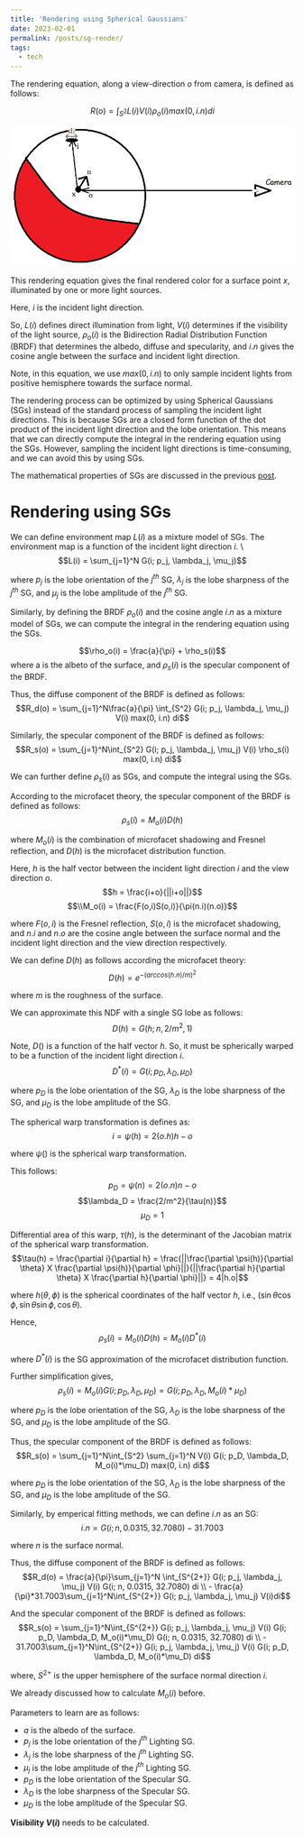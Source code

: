 ```yaml
---
title: 'Rendering using Spherical Gaussians'
date: 2023-02-01
permalink: /posts/sg-render/
tags:
  - tech
---
```


The rendering equation, along a view-direction $o$ from camera, is defined as follows:

$$R(o) = \int_{S^2} L(i) V(i) \rho_o(i) max(0, i.n) di$$

![alt text](https://raw.githubusercontent.com/alakhag/alakhag.github.io/master/images/rendering_eqn.png "Rendering Equation")

This rendering equation gives the final rendered color for a surface point $x$, illuminated by one or more light sources.

Here, $i$ is the incident light direction.

So, $L(i)$ defines direct illumination from light, $V(i)$ determines if the visibility of the light source, $\rho_o(i)$ is the Bidirection Radial Distribution Function (BRDF) that determines the albedo, diffuse and specularity, and $i.n$ gives the cosine angle between the surface and incident light direction.

Note, in this equation, we use $max(0, i.n)$ to only sample incident lights from positive hemisphere towards the surface normal.

The rendering process can be optimized by using Spherical Gaussians (SGs) instead of the standard process of sampling the incident light directions. This is because SGs are a closed form function of the dot product of the incident light direction and the lobe orientation. This means that we can directly compute the integral in the rendering equation using the SGs. However, sampling the incident light directions is time-consuming, and we can avoid this by using SGs.

The mathematical properties of SGs are discussed in the previous [post](https://alakhag.github.io/posts/sg/).

# Rendering using SGs
We can define environment map $L(i)$ as a mixture model of SGs. The environment map is a function of the incident light direction $i$. \\
$$L(i) = \sum_{j=1}^N G(i; p_j, \lambda_j, \mu_j)$$

where $p_j$ is the lobe orientation of the $j^{th}$ SG, $\lambda_j$ is the lobe sharpness of the $j^{th}$ SG, and $\mu_j$ is the lobe amplitude of the $j^{th}$ SG.

Similarly, by defining the BRDF $\rho_o(i)$ and the cosine angle $i.n$ as a mixture model of SGs, we can compute the integral in the rendering equation using the SGs.

$$\rho_o(i) = \frac{a}{\pi} + \rho_s(i)$$
where a is the albeto of the surface, and $\rho_s(i)$ is the specular component of the BRDF.

Thus, the diffuse component of the BRDF is defined as follows:
$$R_d(o) = \sum_{j=1}^N\frac{a}{\pi} \int_{S^2} G(i; p_j, \lambda_j, \mu_j) V(i) max(0, i.n) di$$

Similarly, the specular component of the BRDF is defined as follows:
$$R_s(o) = \sum_{j=1}^N\int_{S^2} G(i; p_j, \lambda_j, \mu_j) V(i) \rho_s(i) max(0, i.n) di$$

We can further define $\rho_s(i)$ as SGs, and compute the integral using the SGs.

According to the microfacet theory, the specular component of the BRDF is defined as follows:
$$\rho_s(i) = M_o(i)D(h)$$

where $M_o(i)$ is the combination of microfacet shadowing and Fresnel reflection, and $D(h)$ is the microfacet distribution function.

Here, $h$ is the half vector between the incident light direction $i$ and the view direction $o$.
$$h = \frac{i+o}{||i+o||}$$ 
$$\\M_o(i) = \frac{F(o,i)S(o,i)}{\pi(n.i)(n.o)}$$

where $F(o,i)$ is the Fresnel reflection, $S(o,i)$ is the microfacet shadowing, and $n.i$ and $n.o$ are the cosine angle between the surface normal and the incident light direction and the view direction respectively.

We can define $D(h)$ as follows according the microfacet theory:
$$D(h) = e^{-(arccos(h.n)/m)^2}$$

where $m$ is the roughness of the surface.

We can approximate this NDF with a single SG lobe as follows:
$$D(h) = G(h; n, 2/m^2, 1)$$

Note, $D()$ is a function of the half vector $h$. So, it must be spherically warped to be a function of the incident light direction $i$.
$$D^*(i) = G(i; p_D, \lambda_D, \mu_D)$$

where $p_D$ is the lobe orientation of the SG, $\lambda_D$ is the lobe sharpness of the SG, and $\mu_D$ is the lobe amplitude of the SG.

The spherical warp transformation is defines as:
$$i = \psi(h) = 2(o.h)h - o$$

where $\psi()$ is the spherical warp transformation.

This follows:
$$p_D = \psi(n) = 2(o.n)n - o$$
$$\lambda_D = \frac{2/m^2}{\tau(n)}$$
$$\mu_D = 1$$

Differential area of this warp, $\tau(h)$, is the determinant of the Jacobian matrix of the spherical warp transformation.
$$\tau(h) = \frac{\partial i}{\partial h} = \frac{||\frac{\partial \psi(h)}{\partial \theta} X \frac{\partial \psi(h)}{\partial \phi}||}{||\frac{\partial h}{\partial \theta} X \frac{\partial h}{\partial \phi}||} = 4|h.o|$$

where $h(\theta, \phi)$ is the spherical coordinates of the half vector $h$, i.e., $(\sin \theta \cos \phi, \sin \theta \sin \phi, \cos \theta)$.

Hence, 
$$\rho_s(i) = M_o(i)D(h) = M_o(i)D^*(i)$$

where $D^*(i)$ is the SG approximation of the microfacet distribution function.

Further simplification gives, 
$$\rho_s(i) = M_o(i)G(i; p_D, \lambda_D, \mu_D) = G(i; p_D, \lambda_D, M_o(i)*\mu_D)$$

where $p_D$ is the lobe orientation of the SG, $\lambda_D$ is the lobe sharpness of the SG, and $\mu_D$ is the lobe amplitude of the SG.

Thus, the specular component of the BRDF is defined as follows:
$$R_s(o) = \sum_{j=1}^N\int_{S^2} \sum_{j=1}^N V(i) G(i; p_D, \lambda_D, M_o(i)*\mu_D) max(0, i.n) di$$

where $p_D$ is the lobe orientation of the SG, $\lambda_D$ is the lobe sharpness of the SG, and $\mu_D$ is the lobe amplitude of the SG.

Similarly, by emperical fitting methods, we can define $i.n$ as an SG:
$$i.n = G(i; n, 0.0315, 32.7080) - 31.7003$$
  
  where $n$ is the surface normal.

Thus, the diffuse component of the BRDF is defined as follows:
$$R_d(o) = \frac{a}{\pi}\sum_{j=1}^N \int_{S^{2+}} G(i; p_j, \lambda_j, \mu_j) V(i) G(i; n, 0.0315, 32.7080) di \\ - \frac{a}{\pi}*31.7003\sum_{j=1}^N\int_{S^{2+}} G(i; p_j, \lambda_j, \mu_j) V(i)di$$

And the specular component of the BRDF is defined as follows:
$$R_s(o) = \sum_{j=1}^N\int_{S^{2+}} G(i; p_j, \lambda_j, \mu_j) V(i) G(i; p_D, \lambda_D, M_o(i)*\mu_D) G(i; n, 0.0315, 32.7080) di \\ - 31.7003\sum_{j=1}^N\int_{S^{2+}} G(i; p_j, \lambda_j, \mu_j) V(i) G(i; p_D, \lambda_D, M_o(i)*\mu_D) di$$

where, $S^{2+}$ is the upper hemisphere of the surface normal direction $i$.

We already discussed how to calculate $M_o(i)$ before. 

Parameters to learn are as follows:
* $a$ is the albedo of the surface.
* $p_j$ is the lobe orientation of the $j^{th}$ Lighting SG.
* $\lambda_j$ is the lobe sharpness of the $j^{th}$ Lighting SG.
* $\mu_j$ is the lobe amplitude of the $j^{th}$ Lighting SG.
* $p_D$ is the lobe orientation of the Specular SG.
* $\lambda_D$ is the lobe sharpness of the Specular SG.
* $\mu_D$ is the lobe amplitude of the Specular SG.

**Visibility $V(i)$** needs to be calculated.
